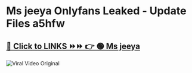 
 # Ms jeeya Onlyfans Leaked - Update Files a5hfw

## <h2><a href="https://clipsfans.com/Ms_jeeya&ref=git">🔗 Click to LINKS ⏩⏩ 👉 🟢 Ms jeeya </a></h2>

<a href="https://clipsfans.com/Ms_jeeya&ref=git" rel="nofollow" data-target="animated-image.originalLink"><img src="https://i.ibb.co.com/xMMVF88/686577567.gif" alt="Viral Video Original" style="max-width: 100%; display: inline-block;" data-target="animated-image.originalImage"></a>

